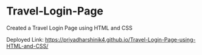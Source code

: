 # Travel-Login-Page
Created a Travel Login Page using HTML and CSS

Deployed Link:
https://priyadharshinik4.github.io/Travel-Login-Page-using-HTML-and-CSS/
